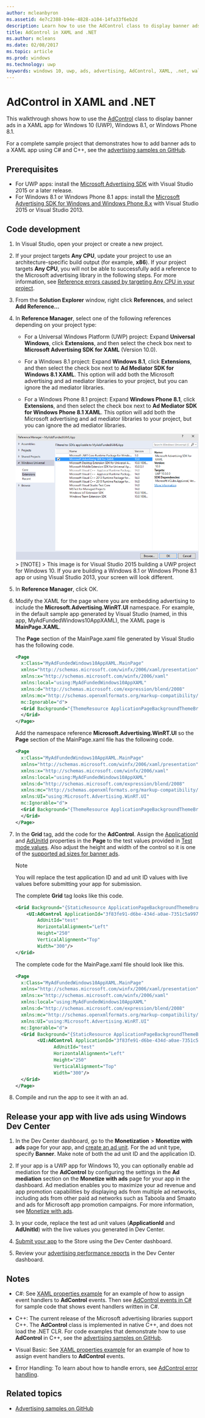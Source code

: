 ```yaml
---
author: mcleanbyron
ms.assetid: 4e7c2388-b94e-4828-a104-14fa33f6eb2d
description: Learn how to use the AdControl class to display banner ads in a XAML app for Windows 10 (UWP), Windows 8.1, or Windows Phone 8.1.
title: AdControl in XAML and .NET
ms.author: mcleans
ms.date: 02/08/2017
ms.topic: article
ms.prod: windows
ms.technology: uwp
keywords: windows 10, uwp, ads, advertising, AdControl, XAML, .net, walkthrough
---
```


# AdControl in XAML and .NET


This walkthrough shows how to use the [AdControl](https://msdn.microsoft.com/library/windows/apps/microsoft.advertising.winrt.ui.adcontrol.aspx) class to display banner ads in a XAML app for Windows 10 (UWP), Windows 8.1, or Windows Phone 8.1.

For a complete sample project that demonstrates how to add banner ads to a XAML app using C# and C++, see the [advertising samples on GitHub](http://aka.ms/githubads).

## Prerequisites

* For UWP apps: install the [Microsoft Advertising SDK](http://aka.ms/ads-sdk-uwp) with Visual Studio 2015 or a later release.
* For Windows 8.1 or Windows Phone 8.1 apps: install the [Microsoft Advertising SDK for Windows and Windows Phone 8.x](http://aka.ms/store-8-sdk) with Visual Studio 2015 or Visual Studio 2013.

## Code development

1. In Visual Studio, open your project or create a new project.

2. If your project targets **Any CPU**, update your project to use an architecture-specific build output (for example, **x86**). If your project targets **Any CPU**, you will not be able to successfully add a reference to the Microsoft advertising library in the following steps. For more information, see [Reference errors caused by targeting Any CPU in your project](known-issues-for-the-advertising-libraries.md#reference_errors).

1.  From the **Solution Explorer** window, right click **References**, and select **Add Reference…**

2.  In **Reference Manager**, select one of the following references depending on your project type:

    -   For a Universal Windows Platform (UWP) project: Expand **Universal Windows**, click **Extensions**, and then select the check box next to **Microsoft Advertising SDK for XAML** (Version 10.0).

    -   For a Windows 8.1 project: Expand **Windows 8.1**, click **Extensions**, and then select the check box next to **Ad Mediator SDK for Windows 8.1 XAML**. This option will add both the Microsoft advertising and ad mediator libraries to your project, but you can ignore the ad mediator libraries.

    -   For a Windows Phone 8.1 project: Expand **Windows Phone 8.1**, click **Extensions**, and then select the check box next to **Ad Mediator SDK for Windows Phone 8.1 XAML**. This option will add both the Microsoft advertising and ad mediator libraries to your project, but you can ignore the ad mediator libraries.

    ![addreferences](images/13-a84c026e-b283-44f2-8816-f950a1ef89aa.png)
        > [!NOTE]
        > This image is for Visual Studio 2015 building a UWP project for Windows 10. If you are building a Windows 8.1 or Windows Phone 8.1 app or using Visual Studio 2013, your screen will look different.

3.  In **Reference Manager**, click OK.

4.  Modify the XAML for the page where you are embedding advertising to include the **Microsoft.Advertising.WinRT.UI** namespace. For example, in the default sample app generated by Visual Studio (named, in this app, MyAdFundedWindows10AppXAML), the XAML page is **MainPage.XAML**.

    The **Page** section of the MainPage.xaml file generated by Visual Studio has the following code.

    ``` xml
    <Page
      x:Class="MyAdFundedWindows10AppXAML.MainPage"
      xmlns="http://schemas.microsoft.com/winfx/2006/xaml/presentation"
      xmlns:x="http://schemas.microsoft.com/winfx/2006/xaml"
      xmlns:local="using:MyAdFundedWindows10AppXAML"
      xmlns:d="http://schemas.microsoft.com/expression/blend/2008"
      xmlns:mc="http://schemas.openxmlformats.org/markup-compatibility/2006"
      mc:Ignorable="d">
      <Grid Background="{ThemeResource ApplicationPageBackgroundThemeBrush}">
      </Grid>
    </Page>
    ```

    Add the namespace reference **Microsoft.Advertising.WinRT.UI** so the **Page** section of the MainPage.xaml file has the following code.

    ``` xml
    <Page
      x:Class="MyAdFundedWindows10AppXAML.MainPage"
      xmlns="http://schemas.microsoft.com/winfx/2006/xaml/presentation"
      xmlns:x="http://schemas.microsoft.com/winfx/2006/xaml"
      xmlns:local="using:MyAdFundedWindows10AppXAML"
      xmlns:d="http://schemas.microsoft.com/expression/blend/2008"
      xmlns:mc="http://schemas.openxmlformats.org/markup-compatibility/2006"
      xmlns:UI="using:Microsoft.Advertising.WinRT.UI"
      mc:Ignorable="d">
      <Grid Background="{ThemeResource ApplicationPageBackgroundThemeBrush}">
      </Grid>
    </Page>
    ```

5. In the **Grid** tag, add the code for the **AdControl**. Assign the [ApplicationId](https://msdn.microsoft.com/library/windows/apps/microsoft.advertising.winrt.ui.adcontrol.applicationid.aspx) and [AdUnitId](https://msdn.microsoft.com/library/windows/apps/microsoft.advertising.winrt.ui.adcontrol.adunitid.aspx) properties in the **Page** to the test values provided in [Test mode values](test-mode-values.md). Also adjust the height and width of the control so it is one of the [supported ad sizes for banner ads](supported-ad-sizes-for-banner-ads.md).

    > [!NOTE]
    > You will replace the test application ID and ad unit ID values with live values before submitting your app for submission.

    The complete **Grid** tag looks like this code.

    ``` xml
    <Grid Background="{StaticResource ApplicationPageBackgroundThemeBrush}">
        <UI:AdControl ApplicationId="3f83fe91-d6be-434d-a0ae-7351c5a997f1"
            AdUnitId="test"
            HorizontalAlignment="Left"
            Height="250"
            VerticalAlignment="Top"
            Width="300"/>
    </Grid>
    ```

    The complete code for the MainPage.xaml file should look like this.

    ``` xml
    <Page
      x:Class="MyAdFundedWindows10AppXAML.MainPage"
      xmlns="http://schemas.microsoft.com/winfx/2006/xaml/presentation"
      xmlns:x="http://schemas.microsoft.com/winfx/2006/xaml"
      xmlns:local="using:MyAdFundedWindows10AppXAML"
      xmlns:d="http://schemas.microsoft.com/expression/blend/2008"
      xmlns:mc="http://schemas.openxmlformats.org/markup-compatibility/2006"
      xmlns:UI="using:Microsoft.Advertising.WinRT.UI"
      mc:Ignorable="d">
      <Grid Background="{StaticResource ApplicationPageBackgroundThemeBrush}">
            <UI:AdControl ApplicationId="3f83fe91-d6be-434d-a0ae-7351c5a997f1"
                  AdUnitId="test"
                  HorizontalAlignment="Left"
                  Height="250"
                  VerticalAlignment="Top"
                  Width="300"/>
      </Grid>
    </Page>
    ```

6.  Compile and run the app to see it with an ad.

## Release your app with live ads using Windows Dev Center

1.  In the Dev Center dashboard, go to the **Monetization** &gt; **Monetize with ads** page for your app, and [create an ad unit](../publish/monetize-with-ads.md#create-ad-unit). For the ad unit type, specify **Banner**. Make note of both the ad unit ID and the application ID.

2. If your app is a UWP app for Windows 10, you can optionally enable ad mediation for the **AdControl** by configuring the settings in the **Ad mediation** section on the **Monetize with ads** page for your app in the dashboard. Ad mediation enables you to maximize your ad revenue and app promotion capabilities by displaying ads from multiple ad networks, including ads from other paid ad networks such as Taboola and Smaato and ads for Microsoft app promotion campaigns. For more information, see [Monetize with ads](../publish/monetize-with-ads.md).

3.  In your code, replace the test ad unit values (**ApplicationId** and **AdUnitId**) with the live values you generated in Dev Center.

4.  [Submit your app](../publish/app-submissions.md) to the Store using the Dev Center dashboard.

5.  Review your [advertising performance reports](../publish/advertising-performance-report.md) in the Dev Center dashboard.

## Notes

* C#: See [XAML properties example](xaml-properties-example.md) for an example of how to assign event handlers to **AdControl** events. Then see [AdControl events in C#](adcontrol-events-in-c.md) for sample code that shows event handlers written in C#.

* C++: The current release of the Microsoft advertising libraries support C++. The **AdControl** class is implemented in native C++, and does not load the .NET CLR. For code examples that demonstrate how to use **AdControl** in C++, see the [advertising samples on GitHub](http://aka.ms/githubads).

* Visual Basic: See [XAML properties example](xaml-properties-example.md) for an example of how to assign event handlers to **AdControl** events.

* Error Handling: To learn about how to handle errors, see [AdControl error handling](adcontrol-error-handling.md).

## Related topics

* [Advertising samples on GitHub](http://aka.ms/githubads)
